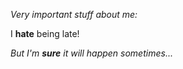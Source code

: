 *Very important stuff about me:*

I **hate** being late!

_But I'm **sure** it will happen sometimes..._
